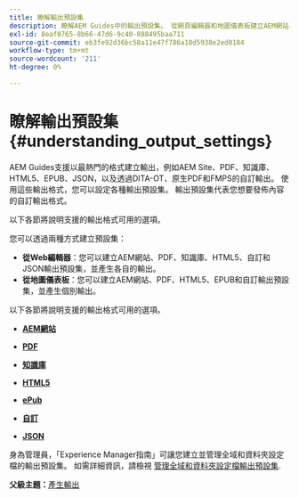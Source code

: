 ```yaml
---
title: 瞭解輸出預設集
description: 瞭解AEM Guides中的輸出預設集。 從網頁編輯器和地圖儀表板建立AEM網站、PDF、HTML5、EPUB、自訂和JSON格式的輸出預設集。
exl-id: 8eaf0765-8b66-47d6-9c40-888495baa711
source-git-commit: eb3fe92d36bc58a11e47f786a10d5938e2ed0184
workflow-type: tm+mt
source-wordcount: '211'
ht-degree: 0%

---
```


# 瞭解輸出預設集 {#understanding_output_settings}

AEM Guides支援以最熱門的格式建立輸出，例如AEM Site、PDF、知識庫、HTML5、EPUB、JSON，以及透過DITA-OT、原生PDF和FMPS的自訂輸出。 使用這些輸出格式，您可以設定各種輸出預設集。 輸出預設集代表您想要發佈內容的自訂輸出格式。

以下各節將說明支援的輸出格式可用的選項。

您可以透過兩種方式建立預設集：

- **從Web編輯器**：您可以建立AEM網站、PDF、知識庫、HTML5、自訂和JSON輸出預設集，並產生各自的輸出。
- **從地圖儀表板**：您可以建立AEM網站、PDF、HTML5、EPUB和自訂輸出預設集，並產生個別輸出。

以下各節將說明支援的輸出格式可用的選項。

- **[AEM網站](generate-output-aem-site.md)**

- **[PDF](generate-output-pdf.md)**

- **[知識庫](generate-output-knowledge-base.md)**

- **[HTML5](generate-output-html5.md)**

- **[ePub](generate-output-epub.md)**

- **[自訂](generate-output-custom.md)**

- **[JSON](generate-output-json.md)**

身為管理員，「Experience Manager指南」可讓您建立並管理全域和資料夾設定檔的輸出預設集。 如需詳細資訊，請檢視 [管理全域和資料夾設定檔輸出預設集](./web-editor-manage-output-presets.md).

**父級主題：**[&#x200B;產生輸出](generate-output.md)
